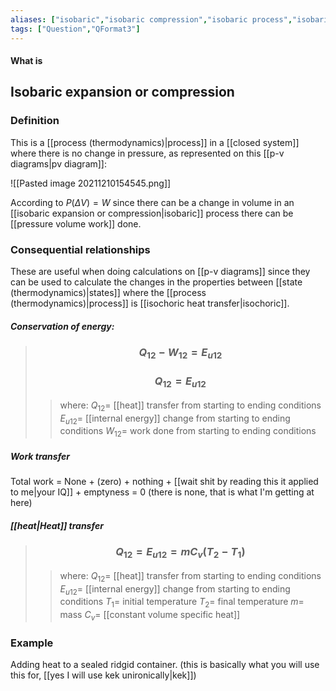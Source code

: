 ```yaml
---
aliases: ["isobaric","isobaric compression","isobaric process","isobaric expansion"]
tags: ["Question","QFormat3"]
---
```


#### What is
## Isobaric expansion or compression
### Definition
This is a [[process (thermodynamics)|process]] in a [[closed system]] where there is no change in pressure, as represented on this [[p-v diagrams|pv diagram]]:

![[Pasted image 20211210154545.png]]

According to $P(\Delta V)=W$ since there can be a change in volume in an [[isobaric expansion or compression|isobaric]] process there can be [[pressure volume work]] done.

### Consequential relationships
These are useful when doing calculations on [[p-v diagrams]] since they can be used to calculate the changes in the properties between [[state (thermodynamics)|states]] where the [[process (thermodynamics)|process]] is [[isochoric heat transfer|isochoric]].

##### Conservation of energy:
> ### $$ Q_{12} - W_{12} = E_{u12} $$ 
> ### $$ Q_{12} = E_{u12} $$ 
>> where:
>> $Q_{12}=$ [[heat]] transfer from starting to ending conditions
>> $E_{u12}=$ [[internal energy]] change from starting to ending conditions
>> $W_{12}=$ work done from starting to ending conditions

##### Work transfer
Total work = None + (zero) + nothing + [[wait shit by reading this it applied to me|your IQ]] + emptyness = 0
(there is none, that is what I'm getting at here)

##### [[heat|Heat]] transfer
> ### $$ Q_{12} = E_{u12} = mC_v (T_2-T_1) $$ 
>> where:
>> $Q_{12}=$ [[heat]] transfer from starting to ending conditions
>> $E_{u12}=$ [[internal energy]] change from starting to ending conditions
>> $T_1=$ initial temperature
>> $T_2=$ final temperature
>> $m=$ mass 
>> $C_v=$ [[constant volume specific heat]]

### Example
Adding heat to a sealed ridgid container. (this is basically what you will use this for, [[yes I will use kek unironically|kek]])